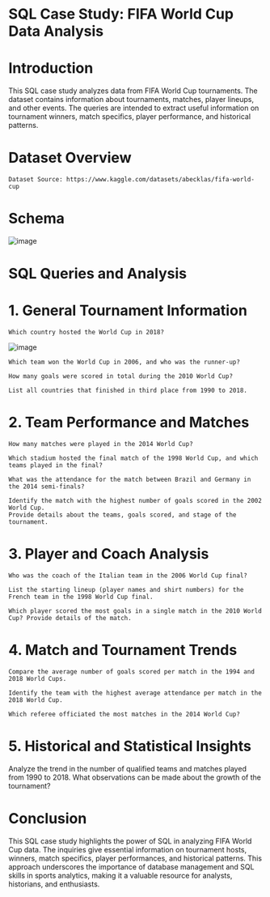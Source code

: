 
# SQL Case Study: FIFA World Cup Data Analysis
# Introduction

This SQL case study analyzes data from FIFA World Cup tournaments. The dataset contains information about tournaments, matches, player lineups, and other events. The queries are intended to extract useful information on tournament winners, match specifics, player performance, and historical patterns.

# Dataset Overview
    Dataset Source: https://www.kaggle.com/datasets/abecklas/fifa-world-cup
    
# Schema
![image](https://github.com/Demblani07/FIFA-World-Cup/assets/139964555/9184e4f8-077d-495a-9f58-f93d108bdf7d)

# SQL Queries and Analysis
# 1. General Tournament Information
    
    Which country hosted the World Cup in 2018?

![image](https://github.com/Demblani07/FIFA-World-Cup/assets/139964555/a7468def-f636-4ee6-8672-97be854fe78d)




    Which team won the World Cup in 2006, and who was the runner-up?
    
    How many goals were scored in total during the 2010 World Cup?
    
    List all countries that finished in third place from 1990 to 2018.

# 2. Team Performance and Matches
    
    How many matches were played in the 2014 World Cup?
    
    Which stadium hosted the final match of the 1998 World Cup, and which teams played in the final?
    
    What was the attendance for the match between Brazil and Germany in the 2014 semi-finals?
    
    Identify the match with the highest number of goals scored in the 2002 World Cup.
    Provide details about the teams, goals scored, and stage of the tournament.

# 3. Player and Coach Analysis

    Who was the coach of the Italian team in the 2006 World Cup final?
    
    List the starting lineup (player names and shirt numbers) for the French team in the 1998 World Cup final.
    
    Which player scored the most goals in a single match in the 2010 World Cup? Provide details of the match.

# 4. Match and Tournament Trends
    
    Compare the average number of goals scored per match in the 1994 and 2018 World Cups.
    
    Identify the team with the highest average attendance per match in the 2018 World Cup.
    
    Which referee officiated the most matches in the 2014 World Cup?

# 5. Historical and Statistical Insights

Analyze the trend in the number of qualified teams and matches played from 1990 to 2018. 
What observations can be made about the growth of the tournament?

# Conclusion

This SQL case study highlights the power of SQL in analyzing FIFA World Cup data. The inquiries give essential information on tournament hosts, winners, match specifics, player performances, and historical patterns. This approach underscores the importance of database management and SQL skills in sports analytics, making it a valuable resource for analysts, historians, and enthusiasts.

  



